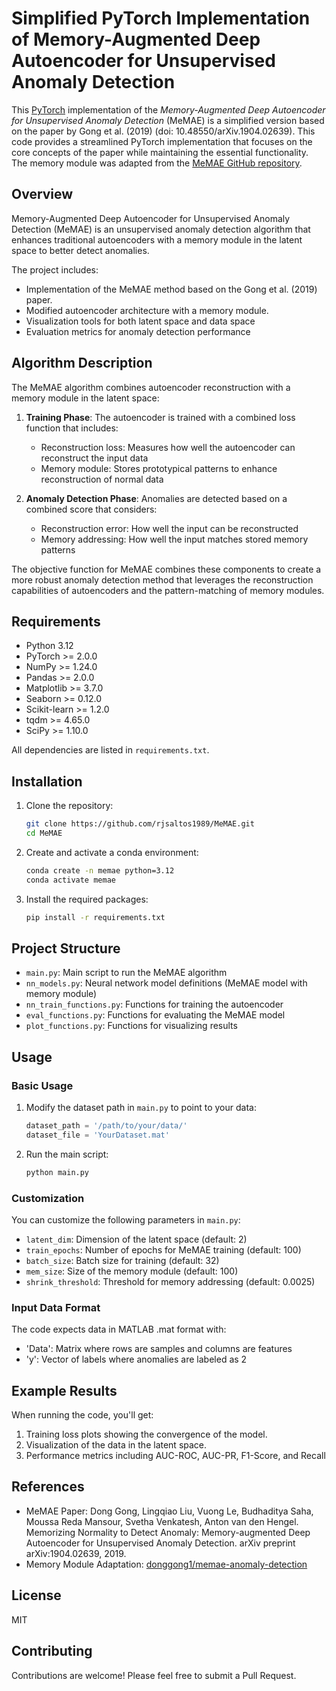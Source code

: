 # Simplified PyTorch Implementation of Memory-Augmented Deep Autoencoder for Unsupervised Anomaly Detection

This [PyTorch](https://pytorch.org/) implementation of the *Memory-Augmented Deep Autoencoder for Unsupervised Anomaly Detection* (MeMAE) is a simplified version based on the paper by Gong et al. (2019) (doi: 10.48550/arXiv.1904.02639). This code provides a streamlined PyTorch implementation that focuses on the core concepts of the paper while maintaining the essential functionality. The memory module was adapted from the [MeMAE GitHub repository](https://github.com/donggong1/memae-anomaly-detection).

## Overview

Memory-Augmented Deep Autoencoder for Unsupervised Anomaly Detection (MeMAE) is an unsupervised anomaly detection algorithm that enhances traditional autoencoders with a memory module in the latent space to better detect anomalies.

The project includes:
- Implementation of the MeMAE method based on the Gong et al. (2019) paper.
- Modified autoencoder architecture with a memory module.
- Visualization tools for both latent space and data space
- Evaluation metrics for anomaly detection performance

## Algorithm Description

The MeMAE algorithm combines autoencoder reconstruction with a memory module in the latent space:

1. **Training Phase**: The autoencoder is trained with a combined loss function that includes:
   - Reconstruction loss: Measures how well the autoencoder can reconstruct the input data
   - Memory module: Stores prototypical patterns to enhance reconstruction of normal data

2. **Anomaly Detection Phase**: Anomalies are detected based on a combined score that considers:
   - Reconstruction error: How well the input can be reconstructed
   - Memory addressing: How well the input matches stored memory patterns

The objective function for MeMAE combines these components to create a more robust anomaly detection method that leverages the reconstruction capabilities of autoencoders and the pattern-matching of memory modules.

## Requirements
- Python 3.12
- PyTorch >= 2.0.0
- NumPy >= 1.24.0
- Pandas >= 2.0.0
- Matplotlib >= 3.7.0
- Seaborn >= 0.12.0
- Scikit-learn >= 1.2.0
- tqdm >= 4.65.0
- SciPy >= 1.10.0

All dependencies are listed in `requirements.txt`.

## Installation

1. Clone the repository:
   ```bash
   git clone https://github.com/rjsaltos1989/MeMAE.git
   cd MeMAE
   ```

2. Create and activate a conda environment:
   ```bash
   conda create -n memae python=3.12
   conda activate memae
   ```

3. Install the required packages:
   ```bash
   pip install -r requirements.txt
   ```

## Project Structure

- `main.py`: Main script to run the MeMAE algorithm
- `nn_models.py`: Neural network model definitions (MeMAE model with memory module)
- `nn_train_functions.py`: Functions for training the autoencoder
- `eval_functions.py`: Functions for evaluating the MeMAE model
- `plot_functions.py`: Functions for visualizing results

## Usage

### Basic Usage

1. Modify the dataset path in `main.py` to point to your data:
   ```python
   dataset_path = '/path/to/your/data/'
   dataset_file = 'YourDataset.mat'
   ```

2. Run the main script:
   ```bash
   python main.py
   ```

### Customization

You can customize the following parameters in `main.py`:

- `latent_dim`: Dimension of the latent space (default: 2)
- `train_epochs`: Number of epochs for MeMAE training (default: 100)
- `batch_size`: Batch size for training (default: 32)
- `mem_size`: Size of the memory module (default: 100)
- `shrink_threshold`: Threshold for memory addressing (default: 0.0025)

### Input Data Format

The code expects data in MATLAB .mat format with:
- 'Data': Matrix where rows are samples and columns are features
- 'y': Vector of labels where anomalies are labeled as 2

## Example Results

When running the code, you'll get:
1. Training loss plots showing the convergence of the model.
2. Visualization of the data in the latent space.
3. Performance metrics including AUC-ROC, AUC-PR, F1-Score, and Recall

## References

- MeMAE Paper: Dong Gong, Lingqiao Liu, Vuong Le, Budhaditya Saha, Moussa Reda Mansour, Svetha Venkatesh, Anton van den Hengel. Memorizing Normality to Detect Anomaly: Memory-augmented Deep Autoencoder for Unsupervised Anomaly Detection. arXiv preprint arXiv:1904.02639, 2019.
- Memory Module Adaptation: [donggong1/memae-anomaly-detection](https://github.com/donggong1/memae-anomaly-detection)

## License

MIT

## Contributing

Contributions are welcome! Please feel free to submit a Pull Request.
